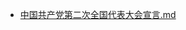 - [中国共产党第二次全国代表大会宣言.md](3000-自考\资料\KM01-中国近现代史纲要\05-中国近现代历史文献选集\1840-1949\党的初期\中国共产党第二次全国代表大会宣言.md)
